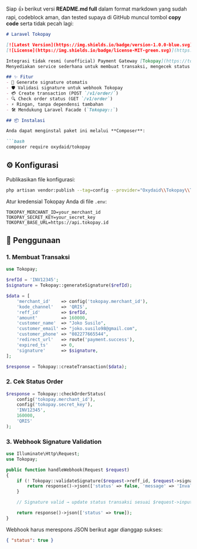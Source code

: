 Siap 👍 berikut versi **README.md full** dalam format markdown yang sudah rapi, codeblock aman, dan tested supaya di GitHub muncul tombol **copy code** serta tidak pecah lagi:

````markdown
# Laravel Tokopay

[![Latest Version](https://img.shields.io/badge/version-1.0.0-blue.svg)](https://packagist.org/packages/oxydaid/tokopay)
[![License](https://img.shields.io/badge/license-MIT-green.svg)](https://opensource.org/licenses/MIT)

Integrasi tidak resmi (unofficial) Payment Gateway [Tokopay](https://tokopay.id/) untuk Laravel.  
Menyediakan service sederhana untuk membuat transaksi, mengecek status order, generate signature, validasi webhook, dan tersedia Facade agar lebih mudah digunakan.  

## ✨ Fitur
- 🔑 Generate signature otomatis  
- 🛡️ Validasi signature untuk webhook Tokopay  
- 💳 Create transaction (POST `/v1/order/`)  
- 🔍 Check order status (GET `/v1/order`)  
- ⚡ Ringan, tanpa dependensi tambahan  
- 🛠️ Mendukung Laravel Facade (`Tokopay::`)  

## 📦 Instalasi

Anda dapat menginstal paket ini melalui **Composer**:

```bash
composer require oxydaid/tokopay
````

## ⚙️ Konfigurasi

Publikasikan file konfigurasi:

```bash
php artisan vendor:publish --tag=config --provider="Oxydaid\\Tokopay\\TokopayServiceProvider"
```

Atur kredensial Tokopay Anda di file `.env`:

```env
TOKOPAY_MERCHANT_ID=your_merchant_id
TOKOPAY_SECRET_KEY=your_secret_key
TOKOPAY_BASE_URL=https://api.tokopay.id
```

## 🚀 Penggunaan

### 1. Membuat Transaksi

```php
use Tokopay;

$refId = 'INV12345';
$signature = Tokopay::generateSignature($refId);

$data = [
    'merchant_id'    => config('tokopay.merchant_id'),
    'kode_channel'   => 'QRIS',
    'reff_id'        => $refId,
    'amount'         => 160000,
    'customer_name'  => "Joko Susilo",
    'customer_email' => "joko.susilo98@gmail.com",
    'customer_phone' => "082277665544",
    'redirect_url'   => route('payment.success'),
    'expired_ts'     => 0,
    'signature'      => $signature,
];

$response = Tokopay::createTransaction($data);
```

### 2. Cek Status Order

```php
$response = Tokopay::checkOrderStatus(
    config('tokopay.merchant_id'),
    config('tokopay.secret_key'),
    'INV12345',
    160000,
    'QRIS'
);
```

### 3. Webhook Signature Validation

```php
use Illuminate\Http\Request;
use Tokopay;

public function handleWebhook(Request $request)
{
    if (! Tokopay::validateSignature($request->reff_id, $request->signature)) {
        return response()->json(['status' => false, 'message' => 'Invalid signature'], 400);
    }

    // Signature valid → update status transaksi sesuai $request->input('status')

    return response()->json(['status' => true]);
}
```

Webhook harus merespons JSON berikut agar dianggap sukses:

```json
{ "status": true }
```
